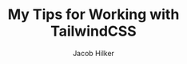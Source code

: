 ---
title: "My Tips for Working with TailwindCSS"
author: ["Jacob Hilker"]
pubDate: 2021-10-25T00:00:00-04:00
slug: "my-tips-for-tailwind"
tags: ["TailwindCSS"]
categories: ["TailwindCSS"]
draft: true
featured: false
enableToc: false
description: ""
---